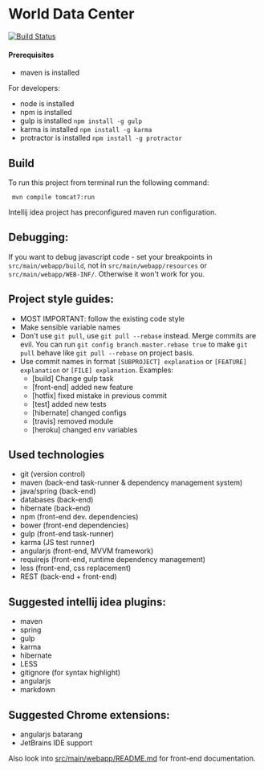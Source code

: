 # World Data Center

[![Build Status](https://travis-ci.org/sochka/wdc.svg)](https://travis-ci.org/sochka/wdc)

#### Prerequisites
- maven is installed

For developers:

- node is installed
- npm is installed
- gulp is installed `npm install -g gulp`
- karma is installed `npm install -g karma`
- protractor is installed `npm install -g protractor`


## Build
To run this project from terminal run the following command:

     mvn compile tomcat7:run

Intellij idea project has preconfigured maven run configuration.

## Debugging:

  If you want to debug javascript code - set your breakpoints in `src/main/webapp/build`,
  not in `src/main/webapp/resources` or `src/main/webapp/WEB-INF/`.
  Otherwise it won't work for you.

## Project style guides:

  - MOST IMPORTANT: follow the existing code style
  - Make sensible variable names
  - Don't use `git pull`, use `git pull --rebase` instead. Merge commits are evil. You can run `git config branch.master.rebase true` to make `git pull` behave like `git pull --rebase` on project basis.
  - Use commit names in format `[SUBPROJECT] explanation` or `[FEATURE] explanation` or `[FILE] explanation`. Examples:
      -  [build] Change gulp task
      -  [front-end] added new feature
      -  [hotfix] fixed mistake in previous commit
      -  [test] added new tests
      -  [hibernate] changed configs
      -  [travis] removed module
      -  [heroku] changed env variables

## Used technologies

  - git (version control)
  - maven (back-end task-runner & dependency management system)
  - java/spring (back-end)
  - databases (back-end)
  - hibernate (back-end)
  - npm (front-end dev. dependencies)
  - bower (front-end dependencies)
  - gulp (front-end task-runner)
  - karma (JS test runner)
  - angularjs (front-end, MVVM framework)
  - requirejs (front-end, runtime dependency management)
  - less (front-end, css replacement)
  - REST (back-end + front-end)

## Suggested intellij idea plugins:

  - maven
  - spring
  - gulp
  - karma
  - hibernate
  - LESS
  - gitignore (for syntax highlight)
  - angularjs
  - markdown

## Suggested Chrome extensions:

  - angularjs batarang
  - JetBrains IDE support

Also look into [src/main/webapp/README.md](src/main/webapp/README.md) for front-end documentation.
